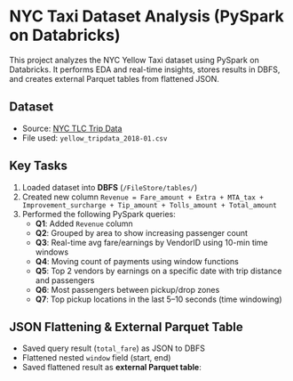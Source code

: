 # NYC Taxi Dataset Analysis (PySpark on Databricks)

This project analyzes the NYC Yellow Taxi dataset using PySpark on Databricks. It performs EDA and real-time insights, stores results in DBFS, and creates external Parquet tables from flattened JSON.

## Dataset
- Source: [NYC TLC Trip Data](https://data.cityofnewyork.us/api/views/t29m-gskq/rows.csv?accessType=DOWNLOAD)
- File used: `yellow_tripdata_2018-01.csv`

## Key Tasks
1. Loaded dataset into **DBFS** (`/FileStore/tables/`)
2. Created new column `Revenue = Fare_amount + Extra + MTA_tax + Improvement_surcharge + Tip_amount + Tolls_amount + Total_amount`
3. Performed the following PySpark queries:
   - **Q1**: Added `Revenue` column
   - **Q2**: Grouped by area to show increasing passenger count
   - **Q3**: Real-time avg fare/earnings by VendorID using 10-min time windows
   - **Q4**: Moving count of payments using window functions
   - **Q5**: Top 2 vendors by earnings on a specific date with trip distance and passengers
   - **Q6**: Most passengers between pickup/drop zones
   - **Q7**: Top pickup locations in the last 5–10 seconds (time windowing)

## JSON Flattening & External Parquet Table
- Saved query result (`total_fare`) as JSON to DBFS
- Flattened nested `window` field (start, end)
- Saved flattened result as **external Parquet table**:
